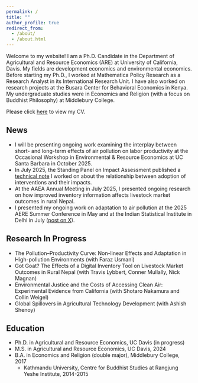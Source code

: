 ```yaml
---
permalink: /
title: ""
author_profile: true
redirect_from: 
  - /about/
  - /about.html
---
```


Welcome to my website! I am a Ph.D. Candidate in the Department of Agricultural and Resource Economics (ARE) at University of California, Davis. My fields are development economics and environmental economics. Before starting my Ph.D., I worked at Mathematica Policy Research as a Research Analyst in its International Research Unit. I have also worked on research projects at the Busara Center for Behavioral Economics in Kenya. My undergraduate studies were in Economics and Religion (with a focus on Buddhist Philosophy) at Middlebury College.

Please click [here](/files/BrooksCV.pdf "Matt's CV") to view my CV.

## News

* I will be presenting ongoing work examining the interplay between short- and long-term effects of air pollution on labor productivity at the Occasional Workshop in Environmental & Resource Economics at UC Santa Barbara in October 2025.
* In July 2025, the Standing Panel on Impact Assessment published a [technical note](https://iaes.cgiar.org/spia/publications/does-innovations-reach-reveal-anything-about-its-impact-under-right-conditions) I worked on about the relationship between adoption of interventions and their impacts.
* At the AAEA Annual Meeting in July 2025, I presented ongoing research on how improved inventory information affects livestock market outcomes in rural Nepal.
* I presented my ongoing work on adaptation to air pollution at the 2025 AERE Summer Conference in May and at the Indian Statistical Institute in Delhi in July ([post on X](https://x.com/cecfee/status/1945725989742334356)).

## Research In Progress
* The Pollution–Productivity Curve: Non-linear Effects and Adaptation in High-pollution Environments (with Faraz Usmani)
* Got Goat? The Effects of a Digital Inventory Tool on Livestock Market Outcomes in Rural Nepal (with Travis Lybbert, Conner Mullally, Nick Magnan)
* Environmental Justice and the Costs of Accessing Clean Air: Experimental Evidence from California (with Shotaro Nakamura and Collin Weigel)
* Global Spillovers in Agricultural Technology Development (with Ashish Shenoy)

## Education
* Ph.D. in Agricultural and Resource Economics, UC Davis (in progress)
* M.S. in Agricultural and Resource Economics, UC Davis, 2024
* B.A. in Economics and Religion (double major), Middlebury College, 2017
  * Kathmandu University, Centre for Buddhist Studies at Rangjung Yeshe Institute, 2014-2015
